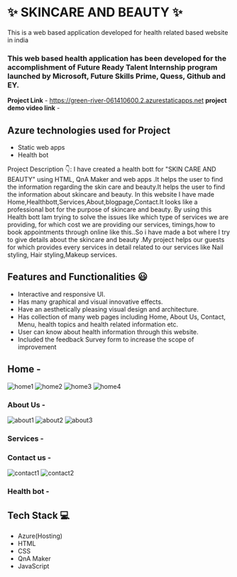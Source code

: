 # ✨  SKINCARE AND BEAUTY ✨

This is a web based application developed for health related based website in india

### This web based health application has been developed for the accomplishment of Future Ready Talent Internship program launched by Microsoft, Future Skills Prime, Quess, Github and EY.


**Project Link** - https://green-river-061410600.2.azurestaticapps.net
**project demo video link** -

## Azure technologies used for Project

- Static web apps
- Health bot

Project Description 👇:
I have created a health bott for "SKIN CARE AND BEAUTY" using HTML, QnA Maker and web apps .It helps the user to find the information regarding the skin care and beauty.It helps the user to find the information about skincare and beauty. In this website I have made Home,Healthbott,Services,About,blogpage,Contact.It looks like a professional bot for the purpose of skincare and beauty. By using this Health bott Iam trying to solve the issues like which type of services we are providing, for which cost we are providing our services, timings,how to book appointments through online like this..So i have made a bot where I try to give details about the skincare and beauty .My project helps our guests for which provides every services in detail related to our services like Nail styling, Hair styling,Makeup services.

## Features and Functionalities 😃

- Interactive and responsive UI.
- Has many graphical and visual innovative effects.
- Have an aesthetically pleasing visual design and architecture.
- Has collection of many web pages including Home, About Us, Contact, Menu, health topics and health related information etc.
- User can know about health information through this website.
- Included the feedback Survey form to increase the scope of improvement 

## Home -
![home1](https://user-images.githubusercontent.com/116955279/205671149-838284ff-a672-413b-89c6-32d382e3cde2.png)
![home2](https://user-images.githubusercontent.com/116955279/205671161-082e077b-3b52-4501-b977-41e9c3185437.png)
![home3](https://user-images.githubusercontent.com/116955279/205671164-7d37f128-8cb5-4841-906d-74179b4a83e0.png)
![home4](https://user-images.githubusercontent.com/116955279/205671169-a1ae169f-6c5b-434d-96f4-cc84515a47ff.png)


   

### About Us -
![about1](https://user-images.githubusercontent.com/116955279/205671707-26fe4115-30ac-41c1-a96b-ad6244a23b80.png)
![about2](https://user-images.githubusercontent.com/116955279/205671716-364f522a-bdd2-471f-b0fa-6431e3c8265e.png)
![about3](https://user-images.githubusercontent.com/116955279/205671721-67b3d7f9-d0ca-499f-95ab-2c44537b9a99.png)




### Services -





### Contact us -
![contact1](https://user-images.githubusercontent.com/116955279/205672057-7fc2d239-f762-49ed-ac62-8a83dcd2ec02.png)
![contact2](https://user-images.githubusercontent.com/116955279/205672066-1d166328-0ae1-4af2-bc88-25772517b6e4.png)




### Health bot -




## Tech Stack 💻

- Azure(Hosting)
- HTML
- CSS
- QnA Maker
- JavaScript
